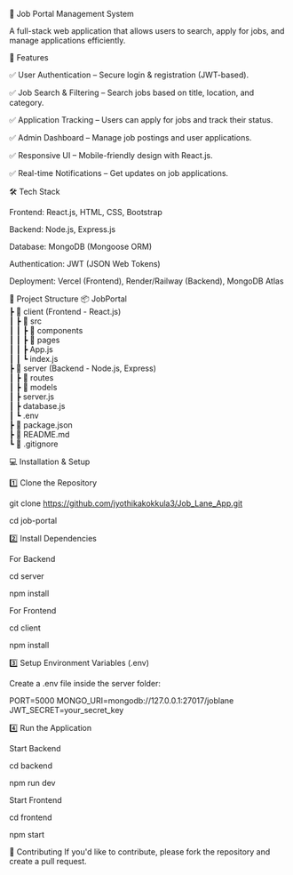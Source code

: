 📝 Job Portal Management System

A full-stack web application that allows users to search, apply for jobs, and manage applications efficiently.

🚀 Features

✅ User Authentication – Secure login & registration (JWT-based).

✅ Job Search & Filtering – Search jobs based on title, location, and category.

✅ Application Tracking – Users can apply for jobs and track their status.

✅ Admin Dashboard – Manage job postings and user applications.

✅ Responsive UI – Mobile-friendly design with React.js.

✅ Real-time Notifications – Get updates on job applications.

🛠️ Tech Stack

Frontend: React.js, HTML, CSS, Bootstrap

Backend: Node.js, Express.js

Database: MongoDB (Mongoose ORM)

Authentication: JWT (JSON Web Tokens)

Deployment: Vercel (Frontend), Render/Railway (Backend), MongoDB Atlas

📂 Project Structure
📦 JobPortal  
 ┣ 📂 client (Frontend - React.js)  
 ┃ ┣ 📂 src  
 ┃ ┃ ┣ 📂 components  
 ┃ ┃ ┣ 📂 pages  
 ┃ ┃ ┣ App.js  
 ┃ ┃ ┗ index.js  
 ┣ 📂 server (Backend - Node.js, Express)  
 ┃ ┣ 📂 routes  
 ┃ ┣ 📂 models  
 ┃ ┣ server.js  
 ┃ ┣ database.js  
 ┃ ┗ .env  
 ┣ 📜 package.json  
 ┣ 📜 README.md  
 ┗ 📜 .gitignore  

💻 Installation & Setup

1️⃣ Clone the Repository

git clone https://github.com/jyothikakokkula3/Job_Lane_App.git

cd job-portal

2️⃣ Install Dependencies

For Backend

cd server

npm install

For Frontend

cd client

npm install

3️⃣ Setup Environment Variables (.env)

Create a .env file inside the server folder:

PORT=5000
MONGO_URI=mongodb://127.0.0.1:27017/joblane
JWT_SECRET=your_secret_key

4️⃣ Run the Application

Start Backend

cd backend

npm run dev

Start Frontend 

cd frontend

npm start

🤝 Contributing
If you'd like to contribute, please fork the repository and create a pull request.
